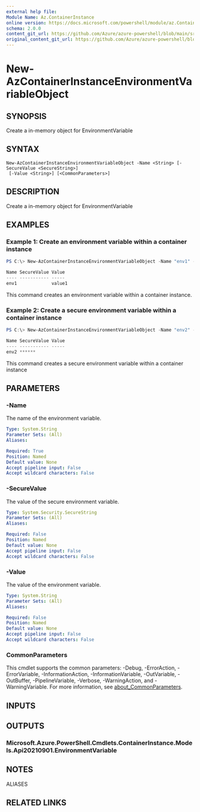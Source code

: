 ```yaml
---
external help file: 
Module Name: Az.ContainerInstance
online version: https://docs.microsoft.com/powershell/module/az.ContainerInstance/new-AzContainerInstanceEnvironmentVariableObject
schema: 2.0.0
content_git_url: https://github.com/Azure/azure-powershell/blob/main/src/ContainerInstance/help/New-AzContainerInstanceEnvironmentVariableObject.md
original_content_git_url: https://github.com/Azure/azure-powershell/blob/main/src/ContainerInstance/help/New-AzContainerInstanceEnvironmentVariableObject.md
---
```


# New-AzContainerInstanceEnvironmentVariableObject

## SYNOPSIS
Create a in-memory object for EnvironmentVariable

## SYNTAX

```
New-AzContainerInstanceEnvironmentVariableObject -Name <String> [-SecureValue <SecureString>]
 [-Value <String>] [<CommonParameters>]
```

## DESCRIPTION
Create a in-memory object for EnvironmentVariable

## EXAMPLES

### Example 1: Create an environment variable within a container instance
```powershell
PS C:\> New-AzContainerInstanceEnvironmentVariableObject -Name "env1" -Value "value1"

Name SecureValue Value
---- ----------- -----
env1             value1
```

This command creates an environment variable within a container instance.

### Example 2: Create a secure environment variable within a container instance
```powershell
PS C:\> New-AzContainerInstanceEnvironmentVariableObject -Name "env2" -SecureValue (ConvertTo-SecureString -String "******" -AsPlainText -Force)

Name SecureValue Value
---- ----------- -----
env2 ******
```

This command creates a secure environment variable within a container instance

## PARAMETERS

### -Name
The name of the environment variable.

```yaml
Type: System.String
Parameter Sets: (All)
Aliases:

Required: True
Position: Named
Default value: None
Accept pipeline input: False
Accept wildcard characters: False
```

### -SecureValue
The value of the secure environment variable.

```yaml
Type: System.Security.SecureString
Parameter Sets: (All)
Aliases:

Required: False
Position: Named
Default value: None
Accept pipeline input: False
Accept wildcard characters: False
```

### -Value
The value of the environment variable.

```yaml
Type: System.String
Parameter Sets: (All)
Aliases:

Required: False
Position: Named
Default value: None
Accept pipeline input: False
Accept wildcard characters: False
```

### CommonParameters
This cmdlet supports the common parameters: -Debug, -ErrorAction, -ErrorVariable, -InformationAction, -InformationVariable, -OutVariable, -OutBuffer, -PipelineVariable, -Verbose, -WarningAction, and -WarningVariable. For more information, see [about_CommonParameters](http://go.microsoft.com/fwlink/?LinkID=113216).

## INPUTS

## OUTPUTS

### Microsoft.Azure.PowerShell.Cmdlets.ContainerInstance.Models.Api20210901.EnvironmentVariable

## NOTES

ALIASES

## RELATED LINKS

